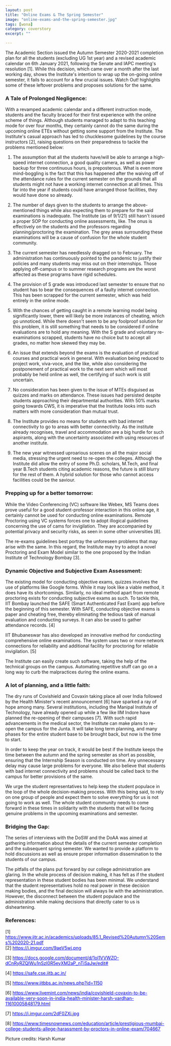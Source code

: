 ```yaml
---
layout: post
title: "Online Exams & The Spring Semester"
image: "online-exams-and-the-spring-semester.jpg"
tags: [wona] 
category: coverstory
excerpt: ""

---
```


The Academic Section issued the Autumn Semester 2020-2021 completion plan for all the students (excluding UG 1st year) and a revised academic calendar on 6th January 2021, following the Senate and IAPC meeting's resolution \[1]. While this decision, which came over a month after the last working day, shows the Institute's intention to wrap up the on-going online semester, it fails to account for a few crucial issues. Watch Out! highlights some of these leftover problems and proposes solutions for the same.

### A Tale of Prolonged Negligence:
With a revamped academic calendar and a different instruction mode, students and the faculty braced for their first experience with the online scheme of things. Although students managed to adapt to this teaching mode for over four months, they certainly cannot do the same during the upcoming online ETEs without getting some support from the Institute. The Institute's casual approach has led to chucklesome guidelines by the course instructors \[2], raising questions on their preparedness to tackle the problems mentioned below:

1. The assumption that all the students have/will be able to arrange a high-speed internet connection, a good quality camera, as well as power backup for three continuous hours, is preposterous. What is even more mind-boggling is the fact that this has happened after the waiving off of the attendance rules for the current semester on the grounds that all students might not have a working internet connection at all times. This far into the year if students could have arranged those facilities, they would have done so already.

2. The number of days given to the students to arrange the above-mentioned things while also expecting them to prepare for the said examinations is inadequate. The Institute (as of 9/1/21) still hasn't issued a proper SOP for conducting online assessments, like. The onus is effectively on the students and the professors regarding planning/proctoring the examination. The grey areas surrounding these examinations will be a cause of confusion for the whole student community.

3. The current semester has needlessly dragged on to February. The administration has continuously pointed to the pandemic to justify their policies and many students may miss out on their internships. Those applying off-campus or to summer research programs are the worst affected as these programs have rigid schedules.

4. The provision of S grade was introduced last semester to ensure that no student has to bear the consequences of a faulty internet connection. This has been scrapped for the current semester, which was held entirely in the online mode.

5. With the chances of getting caught in a remote learning model being significantly lower, there will likely be more instances of cheating, which go unnoticed. While there doesn't seem to be any foolproof solution for this problem, it is still something that needs to be considered if online evaluations are to hold any meaning. With the S grade and voluntary re-examinations scrapped, students have no choice but to accept all grades, no matter how skewed they may be. 

6. An issue that extends beyond the exams is the evaluation of practical courses and practical work in general. With evaluation being reduced to project work, viva-voce, and the like, while also considering the postponement of practical work to the next sem which will most probably be held online as well, the certifying of such work is still uncertain.

7. No consideration has been given to the issue of MTEs disguised as quizzes and marks on attendance. These issues had persisted despite students approaching their departmental authorities. With 50% marks going towards CWS, it is imperative that the Institute looks into such matters with more consideration than mutual trust.

8. The Institute provides no means for students with bad internet connectivity to go to areas with better connectivity. As the institute already recognises, travel and accommodation are a big hurdle for such aspirants, along with the uncertainty associated with using resources of another institute.

9.  The new year witnessed uproarious scenes on all the major social media, stressing the urgent need to re-open the colleges. Although the Institute did allow the entry of some Ph.D. scholars, M.Tech, and final year B.Tech students citing academic reasons, the future is still blurry for the rest of them. A hybrid solution for those who cannot access facilities could be the saviour.

### Prepping up for a better tomorrow:
While the Video Conferencing (VC) software like Webex, MS Teams does prove useful for a good student-professor interaction in this online age, it certainly cannot be used for conducting online examinations. Remote Proctoring using VC systems forces one to adopt illogical guidelines concerning the use of cams for invigilation. They are accompanied by potential privacy and security risks, as seen in some other universities \[8].

The re-exams guidelines best portray the unforeseen problems that may arise with the same. In this regard, the Institute may try to adopt a novel Proctoring and Exam Model similar to the one proposed by the Indian Institute of Technology Bombay \[3]. 

### Dynamic Objective and Subjective Exam Assessment:
The existing model for conducting objective exams, quizzes involves the use of platforms like Google forms. While it may look like a viable method, it does have its shortcomings. Similarly, no ideal method apart from remote proctoring exists for conducting subjective exams as such. To tackle this, IIT Bombay launched the SAFE (Smart Authenticated Fast Exam) app before the beginning of this semester. With SAFE, conducting objective exams is paper and cheating free, thereby eliminating the tedious task of manual evaluation and conducting surveys. It can also be used to gather attendance records. \[4] 

IIT Bhubaneswar has also developed an innovative method for conducting comprehensive online examinations. The system uses two or more network connections for reliability and additional facility for proctoring for reliable invigilation. \[5] 

The Institute can easily create such software, taking the help of the technical groups on the campus. Automating repetitive stuff can go on a long way to curb the malpractices during the online exams.

### A lot of planning, and a little faith:
The dry runs of Covishield and Covaxin taking place all over India followed by the Health Minister's recent announcement \[6] have sparked a ray of hope among many. Several institutions, including the Manipal Institute of Technology, have already opened up while a few like IIM Indore have planned the re-opening of their campuses \[7]. With such rapid advancements in the medical sector, the Institute can make plans to re-open the campus for the Junta. It will take long term planning, and many phases for the entire student base to be brought back, but now is the time to start.

In order to keep the year on track, it would be best if the Institute keeps the time between the autumn and the spring semester as short as possible, ensuring that the Internship Season is conducted on time. Any unnecessary delay may cause large problems for everyone. We also believe that students with bad internet connectivity and problems should be called back to the campus for better provisions of the same.

We urge the student representatives to help keep the student populace in the loop of the whole decision-making process. With this being said, to rely on one group of people and expect them to solve everything for us is not going to work as well. The whole student community needs to come forward in these times in solidarity with the students that will be facing genuine problems in the upcoming examinations and semester. 

### Bridging the Gap:
The series of interviews with the DoSW and the DoAA was aimed at gathering information about the details of the current semester completion and the subsequent spring semester. We wanted to provide a platform to hold discussions as well as ensure proper information dissemination to the students of our campus.

The pitfalls of the plans put forward by our college administration are glaring. In the whole process of decision making, it has felt as if the student representation in these student bodies has been minimal. We understand that the student representatives hold no real power in these decision making bodies, and the final decision will always lie with the administration. However, the disconnect between the student populace and the administration while making decisions that directly cater to us is disheartening.

### References:
\[1] [<span style="color:blue"><ins>https://www.iitr.ac.in/academics/uploads/85.1_Revised%20Autumn%20Sems%202020-21.pdf</ins></span>](https://www.iitr.ac.in/academics/uploads/85.1_Revised%20Autumn%20Sems%202020-21.pdf)   
\[2] [<span style="color:blue"><ins>https://i.imgur.com/9aeV5wj.png</ins></span>](https://i.imgur.com/9aeV5wj.png)

\[3] [<span style="color:blue"><ins>https://docs.google.com/document/d/1ol1VVWZO-dCnRyRZQIWu1nSzI0R5eyXM2aP_nTiSaJw/edit#</ins></span>](https://docs.google.com/document/d/1ol1VVWZO-dCnRyRZQIWu1nSzI0R5eyXM2aP_nTiSaJw/edit#)

\[4] [<span style="color:blue"><ins>https://safe.cse.iitb.ac.in/</ins></span>](https://safe.cse.iitb.ac.in/)

\[5] [<span style="color:blue"><ins>https://www.iitbbs.ac.in/news.php?id=1150</ins></span>](https://www.iitbbs.ac.in/news.php?id=1150)

\[6] [<span style="color:blue"><ins>https://www.livemint.com/news/india/covishield-covaxin-to-be-available-very-soon-in-india-health-minister-harsh-vardhan-11610005848179.html</ins></span>](https://www.livemint.com/news/india/covishield-covaxin-to-be-available-very-soon-in-india-health-minister-harsh-vardhan-11610005848179.html)

\[7] [<span style="color:blue"><ins>https://i.imgur.com/2dF0ZXi.jpg</ins></span>](https://i.imgur.com/2dF0ZXi.jpg)

\[8] [<span style="color:blue"><ins>https://www.timesnownews.com/education/article/prestigious-mumbai-college-students-allege-harassment-by-proctors-in-online-exam/704667</ins></span>](https://www.timesnownews.com/education/article/prestigious-mumbai-college-students-allege-harassment-by-proctors-in-online-exam/704667)

Picture credits: Harsh Kumar
